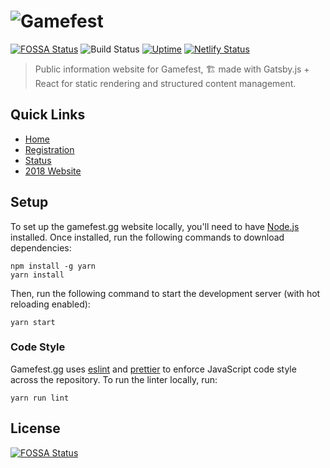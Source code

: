 # ![Gamefest](https://i.imgur.com/yHj9dHw.png)

[![FOSSA Status](https://app.fossa.com/api/projects/git%2Bgithub.com%2Fgamefest%2Fgamefest.gg.svg?type=shield)](https://app.fossa.com/projects/git%2Bgithub.com%2Fgamefest%2Fgamefest.gg?ref=badge_shield) ![Build Status](https://travis-ci.org/gamefest/gamefest.gg.svg?branch=2019) [![Uptime](https://img.shields.io/uptimerobot/ratio/7/m783061174-5895f5de260c10bfde45892d.svg)](https://status.gamefest.gg) [![Netlify Status](https://api.netlify.com/api/v1/badges/41ccad3c-9e89-48c1-b7db-a91f07cedc9f/deploy-status)](https://app.netlify.com/sites/gamefest/deploys)

> Public information website for Gamefest, 🏗 made with Gatsby.js + React for static rendering and structured content management.

## Quick Links

- [Home](https://gamefest.gg)
- [Registration](https://gamefest.gg/register)
- [Status](https://status.gamefest.gg)
- [2018 Website](https://2018.gamefest.gg)

## Setup

To set up the gamefest.gg website locally, you'll need to have [Node.js](https://nodejs.org/en/download/) installed. Once installed, run the following commands to download dependencies:

```console
npm install -g yarn
yarn install
```

Then, run the following command to start the development server (with hot reloading enabled):

```console
yarn start
```

### Code Style

Gamefest.gg uses [eslint](https://eslint.org/) and [prettier](https://prettier.io/) to enforce JavaScript code style across the repository. To run the linter locally, run:

```console
yarn run lint
```

## License
[![FOSSA Status](https://app.fossa.com/api/projects/git%2Bgithub.com%2Fgamefest%2Fgamefest.gg.svg?type=large)](https://app.fossa.com/projects/git%2Bgithub.com%2Fgamefest%2Fgamefest.gg?ref=badge_large)
